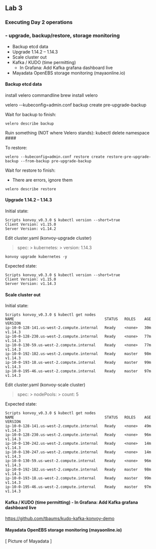 ## Lab 3

### Executing Day 2 operations
### - upgrade, backup/restore, storage monitoring

- Backup etcd data
- Upgrade 1.14.2 – 1.14.3
- Scale cluster out
- Kafka / KUDO (time permitting)
    - In Grafana: Add Kafka grafana dashboard live
- Mayadata OpenEBS storage monitoring (mayaonline.io)

#### Backup etcd data

install velero commandline
brew install velero

velero --kubeconfig=admin.conf backup create pre-upgrade-backup

Wait for backup to finish:
```
velero describe backup
```

Ruin something (NOT where Velero stands):
kubectl delete namespace ####

To restore:
```
velero --kubeconfig=admin.conf restore create restore-pre-upgrade-backup --from-backup pre-upgrade-backup
```

Wait for restore to finish:
-  There are errors, ignore them
```
velero describe restore
```

#### Upgrade 1.14.2 – 1.14.3
Initial state:
```
Scripts konvoy_v0.3.0 $ kubectl version --short=true
Client Version: v1.15.0
Server Version: v1.14.2
```

Edit cluster.yaml (konvoy-upgrade cluster)
 > spec: > kubernetes: > version: 1.14.3

```
konvoy upgrade kubernetes -y
```

Expected state:
```
Scripts konvoy_v0.3.0 $ kubectl version --short=true
Client Version: v1.15.0
Server Version: v1.14.3
```

#### Scale cluster out
Initial state:
```
Scripts konvoy_v0.3.0 $ kubectl get nodes
NAME                                         STATUS   ROLES    AGE   VERSION
ip-10-0-128-141.us-west-2.compute.internal   Ready    <none>   30m   v1.14.3
ip-10-0-128-230.us-west-2.compute.internal   Ready    <none>   77m   v1.14.3
ip-10-0-130-59.us-west-2.compute.internal    Ready    <none>   77m   v1.14.3
ip-10-0-192-182.us-west-2.compute.internal   Ready    master   98m   v1.14.3
ip-10-0-193-18.us-west-2.compute.internal    Ready    master   99m   v1.14.3
ip-10-0-195-46.us-west-2.compute.internal    Ready    master   97m   v1.14.3
```

Edit cluster.yaml (konvoy-scale cluster)
 > spec: > nodePools: > count: 5

Expected state:
```
Scripts konvoy_v0.3.0 $ kubectl get nodes
NAME                                         STATUS   ROLES    AGE   VERSION
ip-10-0-128-141.us-west-2.compute.internal   Ready    <none>   49m   v1.14.3
ip-10-0-128-230.us-west-2.compute.internal   Ready    <none>   96m   v1.14.3
ip-10-0-130-242.us-west-2.compute.internal   Ready    <none>   14m   v1.14.3
ip-10-0-130-247.us-west-2.compute.internal   Ready    <none>   14m   v1.14.3
ip-10-0-130-59.us-west-2.compute.internal    Ready    <none>   96m   v1.14.3
ip-10-0-192-182.us-west-2.compute.internal   Ready    master   98m   v1.14.3
ip-10-0-193-18.us-west-2.compute.internal    Ready    master   99m   v1.14.3
ip-10-0-195-46.us-west-2.compute.internal    Ready    master   97m   v1.14.3
```

#### Kafka / KUDO (time permitting) - In Grafana: Add Kafka grafana dashboard live

https://github.com/tbaums/kudo-kafka-konvoy-demo

#### Mayadata OpenEBS storage monitoring (mayaonline.io)

[ Picture of Mayadata ]